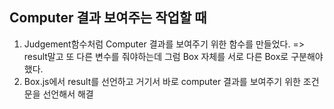 ## Computer 결과 보여주는 작업할 때 
1. Judgement함수처럼 Computer 결과를 보여주기 위한 함수를 만들었다. => result말고 또 다른 변수를 줘야하는데 그럼 Box 자체를 서로 다른 Box로 구분해야 했다.
2. Box.js에서 result를 선언하고 거기서 바로 computer 결과를 보여주기 위한 조건문을 선언해서 해결
